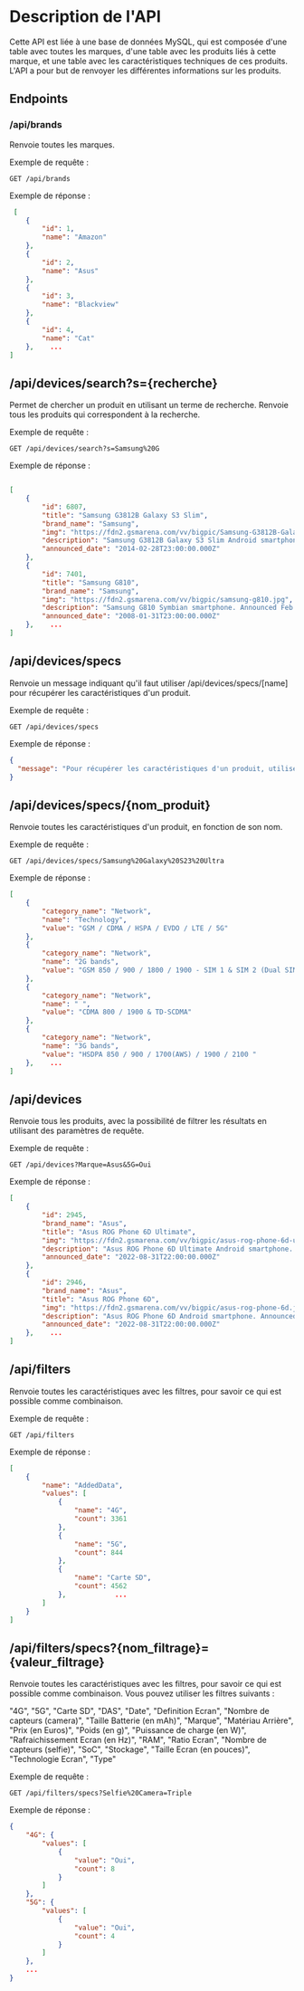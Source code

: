 # Description de l'API

Cette API est liée à une base de données MySQL, qui est composée d'une table avec toutes les marques, d'une table avec les produits liés à cette marque, et une table avec les caractéristiques techniques de ces produits. L'API a pour but de renvoyer les différentes informations sur les produits.

## Endpoints

### /api/brands

Renvoie toutes les marques.

Exemple de requête :

`GET /api/brands`

Exemple de réponse :

```json
 [
    {
        "id": 1,
        "name": "Amazon"
    },
    {
        "id": 2,
        "name": "Asus"
    },
    {
        "id": 3,
        "name": "Blackview"
    },
    {
        "id": 4,
        "name": "Cat"
    },    ...
]
```

## /api/devices/search?s={recherche}

Permet de chercher un produit en utilisant un terme de recherche. Renvoie tous les produits qui correspondent à la recherche.

Exemple de requête :

`GET /api/devices/search?s=Samsung%20G`

Exemple de réponse :

```json

[
    {
        "id": 6807,
        "title": "Samsung G3812B Galaxy S3 Slim",
        "brand_name": "Samsung",
        "img": "https://fdn2.gsmarena.com/vv/bigpic/Samsung-G3812B-Galaxy-S3-Slim.jpg",
        "description": "Samsung G3812B Galaxy S3 Slim Android smartphone. Announced Mar 2014. Features 4.52″  display, 5 MP primary camera, 2100 mAh battery, 8 GB storage, 1000 MB RAM.",
        "announced_date": "2014-02-28T23:00:00.000Z"
    },
    {
        "id": 7401,
        "title": "Samsung G810",
        "brand_name": "Samsung",
        "img": "https://fdn2.gsmarena.com/vv/bigpic/samsung-g810.jpg",
        "description": "Samsung G810 Symbian smartphone. Announced Feb 2008. Features 2.6″  display, TI OMAP 2430 chipset, 5 MP primary camera, 1200 mAh battery, 130 MB storage.",
        "announced_date": "2008-01-31T23:00:00.000Z"
    },    ...
]
```

## /api/devices/specs

Renvoie un message indiquant qu'il faut utiliser /api/devices/specs/[name] pour récupérer les caractéristiques d'un produit.

Exemple de requête :

`GET /api/devices/specs`

Exemple de réponse :

```json
{
  "message": "Pour récupérer les caractéristiques d'un produit, utilisez /devices/specs/[name]"
}
```

## /api/devices/specs/{nom_produit}

Renvoie toutes les caractéristiques d'un produit, en fonction de son nom.

Exemple de requête :

`GET /api/devices/specs/Samsung%20Galaxy%20S23%20Ultra`

Exemple de réponse :

```json
[
    {
        "category_name": "Network",
        "name": "Technology",
        "value": "GSM / CDMA / HSPA / EVDO / LTE / 5G"
    },
    {
        "category_name": "Network",
        "name": "2G bands",
        "value": "GSM 850 / 900 / 1800 / 1900 - SIM 1 & SIM 2 (Dual SIM model only)"
    },
    {
        "category_name": "Network",
        "name": " ",
        "value": "CDMA 800 / 1900 & TD-SCDMA"
    },
    {
        "category_name": "Network",
        "name": "3G bands",
        "value": "HSDPA 850 / 900 / 1700(AWS) / 1900 / 2100 "
    },    ...
]
```

## /api/devices

Renvoie tous les produits, avec la possibilité de filtrer les résultats en utilisant des paramètres de requête.

Exemple de requête :

`GET /api/devices?Marque=Asus&5G=Oui`

Exemple de réponse :

```json
[
    {
        "id": 2945,
        "brand_name": "Asus",
        "title": "Asus ROG Phone 6D Ultimate",
        "img": "https://fdn2.gsmarena.com/vv/bigpic/asus-rog-phone-6d-ultimate.jpg",
        "description": "Asus ROG Phone 6D Ultimate Android smartphone. Announced Sep 2022. Features 6.78″  display, Dimensity 9000+ chipset, 6000 mAh battery, 512 GB storage, 16 GB RAM, Corning Gorilla Glass Victus.",
        "announced_date": "2022-08-31T22:00:00.000Z"
    },
    {
        "id": 2946,
        "brand_name": "Asus",
        "title": "Asus ROG Phone 6D",
        "img": "https://fdn2.gsmarena.com/vv/bigpic/asus-rog-phone-6d.jpg",
        "description": "Asus ROG Phone 6D Android smartphone. Announced Sep 2022. Features 6.78″  display, Dimensity 9000+ chipset, 6000 mAh battery, 256 GB storage, 16 GB RAM, Corning Gorilla Glass Victus.",
        "announced_date": "2022-08-31T22:00:00.000Z"
    },    ...
]
```

## /api/filters

Renvoie toutes les caractéristiques avec les filtres, pour savoir ce qui est possible comme combinaison.

Exemple de requête :

`GET /api/filters`

Exemple de réponse :

```json
[
    {
        "name": "AddedData",
        "values": [
            {
                "name": "4G",
                "count": 3361
            },
            {
                "name": "5G",
                "count": 844
            },
            {
                "name": "Carte SD",
                "count": 4562
            },            ...
        ]
    }
]
```

## /api/filters/specs?{nom_filtrage}={valeur_filtrage}

Renvoie toutes les caractéristiques avec les filtres, pour savoir ce qui est possible comme combinaison. Vous pouvez utiliser les filtres suivants :

"4G", "5G", "Carte SD", "DAS", "Date", "Definition Ecran", "Nombre de capteurs (camera)", "Taille Batterie (en mAh)", "Marque", "Matériau Arrière", "Prix (en Euros)", "Poids (en g)", "Puissance de charge (en W)", "Rafraichissement Ecran (en Hz)", "RAM", "Ratio Ecran", "Nombre de capteurs (selfie)", "SoC", "Stockage", "Taille Ecran (en pouces)", "Technologie Ecran", "Type"

Exemple de requête :

`GET /api/filters/specs?Selfie%20Camera=Triple`

Exemple de réponse :

```json
{
    "4G": {
        "values": [
            {
                "value": "Oui",
                "count": 8
            }
        ]
    },
    "5G": {
        "values": [
            {
                "value": "Oui",
                "count": 4
            }
        ]
    },
    ...
}
```
